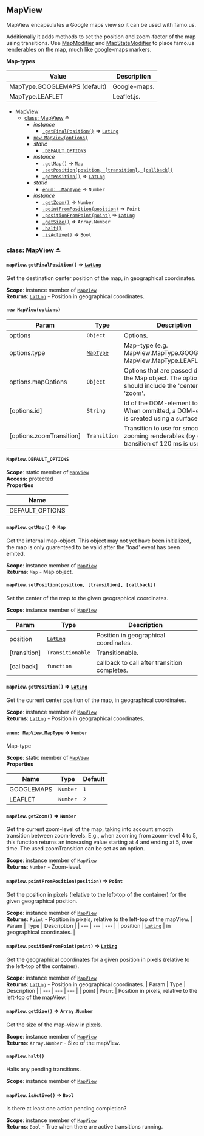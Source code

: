 <a name="module_MapView"></a>
## MapView
MapView encapsulates a Google maps view so it can be used with famo.us.

Additionally it adds methods to set the position and zoom-factor of the map using transitions.
Use [MapModifier](MapModifier) and [MapStateModifier](MapStateModifier) to place famo.us renderables on the map, much like google-maps markers.

**Map-types**

|Value|Description|
|---|---|
|MapType.GOOGLEMAPS (default)|Google-maps.|
|MapType.LEAFLET|Leaflet.js.|

* [MapView](#module_MapView)
  * [class: MapView](#exp_module_MapView--MapView) ⏏
    * _instance_
      * [`.getFinalPosition()`](#module_MapView--MapView#getFinalPosition) ⇒ <code>[LatLng](https://developers.google.com/maps/documentation/javascript/reference#LatLng)</code>
    * [`new MapView(options)`](#new_module_MapView--MapView_new)
    * _static_
      * [`.DEFAULT_OPTIONS`](#module_MapView--MapView.DEFAULT_OPTIONS)
    * _instance_
      * [`.getMap()`](#module_MapView--MapView#getMap) ⇒ <code>Map</code>
      * [`.setPosition(position, [transition], [callback])`](#module_MapView--MapView#setPosition)
      * [`.getPosition()`](#module_MapView--MapView#getPosition) ⇒ <code>[LatLng](https://developers.google.com/maps/documentation/javascript/reference#LatLng)</code>
    * _static_
      * [`enum: .MapType`](#module_MapView--MapView.MapType) → <code>Number</code>
    * _instance_
      * [`.getZoom()`](#module_MapView--MapView#getZoom) ⇒ <code>Number</code>
      * [`.pointFromPosition(position)`](#module_MapView--MapView#pointFromPosition) ⇒ <code>Point</code>
      * [`.positionFromPoint(point)`](#module_MapView--MapView#positionFromPoint) ⇒ <code>[LatLng](https://developers.google.com/maps/documentation/javascript/reference#LatLng)</code>
      * [`.getSize()`](#module_MapView--MapView#getSize) ⇒ <code>Array.Number</code>
      * [`.halt()`](#module_MapView--MapView#halt)
      * [`.isActive()`](#module_MapView--MapView#isActive) ⇒ <code>Bool</code>

<a name="exp_module_MapView--MapView"></a>
### class: MapView ⏏
<a name="module_MapView--MapView#getFinalPosition"></a>
#### `mapView.getFinalPosition()` ⇒ <code>[LatLng](https://developers.google.com/maps/documentation/javascript/reference#LatLng)</code>
Get the destination center position of the map, in geographical coordinates.

**Scope**: instance member of <code>[MapView](#exp_module_MapView--MapView)</code>  
**Returns**: <code>[LatLng](https://developers.google.com/maps/documentation/javascript/reference#LatLng)</code> - Position in geographical coordinates.<a name="new_module_MapView--MapView_new"></a>
#### `new MapView(options)`

| Param | Type | Description |
| --- | --- | --- |
| options | <code>Object</code> | Options. |
| options.type | <code>[MapType](#module_MapView--MapView.MapType)</code> | Map-type (e.g. MapView.MapType.GOOGLEMAPS, MapView.MapType.LEAFLET). |
| options.mapOptions | <code>Object</code> | Options that are passed directly to the Map object. The options should include the 'center' and 'zoom'. |
| [options.id] | <code>String</code> | Id of the DOM-element to use. When ommitted, a DOM-element is created using a surface. |
| [options.zoomTransition] | <code>Transition</code> | Transition to use for smoothly zooming renderables (by default a transition of 120 ms is used). |
<a name="module_MapView--MapView.DEFAULT_OPTIONS"></a>
#### `MapView.DEFAULT_OPTIONS`
**Scope**: static member of <code>[MapView](#exp_module_MapView--MapView)</code>  
**Access:** protected  
**Properties**

| Name |
| --- |
| DEFAULT_OPTIONS | 
<a name="module_MapView--MapView#getMap"></a>
#### `mapView.getMap()` ⇒ <code>Map</code>
Get the internal map-object. This object may not yet have been initialized, the map is only
guarenteed to be valid after the 'load' event has been emited.

**Scope**: instance member of <code>[MapView](#exp_module_MapView--MapView)</code>  
**Returns**: <code>Map</code> - Map object.<a name="module_MapView--MapView#setPosition"></a>
#### `mapView.setPosition(position, [transition], [callback])`
Set the center of the map to the given geographical coordinates.

**Scope**: instance member of <code>[MapView](#exp_module_MapView--MapView)</code>  

| Param | Type | Description |
| --- | --- | --- |
| position | <code>[LatLng](https://developers.google.com/maps/documentation/javascript/reference#LatLng)</code> | Position in geographical coordinates. |
| [transition] | <code>Transitionable</code> | Transitionable. |
| [callback] | <code>function</code> | callback to call after transition completes. |
<a name="module_MapView--MapView#getPosition"></a>
#### `mapView.getPosition()` ⇒ <code>[LatLng](https://developers.google.com/maps/documentation/javascript/reference#LatLng)</code>
Get the current center position of the map, in geographical coordinates.

**Scope**: instance member of <code>[MapView](#exp_module_MapView--MapView)</code>  
**Returns**: <code>[LatLng](https://developers.google.com/maps/documentation/javascript/reference#LatLng)</code> - Position in geographical coordinates.<a name="module_MapView--MapView.MapType"></a>
#### `enum: MapView.MapType` → <code>Number</code>
Map-type

**Scope**: static member of <code>[MapView](#exp_module_MapView--MapView)</code>  
**Properties**

| Name | Type | Default |
| --- | --- | --- |
| GOOGLEMAPS | <code>Number</code> | <code>1</code> | 
| LEAFLET | <code>Number</code> | <code>2</code> | 
<a name="module_MapView--MapView#getZoom"></a>
#### `mapView.getZoom()` ⇒ <code>Number</code>
Get the current zoom-level of the map, taking into account smooth transition between zoom-levels.
E.g., when zooming from zoom-level 4 to 5, this function returns an increasing value starting at 4 and ending
at 5, over time. The used zoomTransition can be set as an option.

**Scope**: instance member of <code>[MapView](#exp_module_MapView--MapView)</code>  
**Returns**: <code>Number</code> - Zoom-level.<a name="module_MapView--MapView#pointFromPosition"></a>
#### `mapView.pointFromPosition(position)` ⇒ <code>Point</code>
Get the position in pixels (relative to the left-top of the container) for the given geographical position.

**Scope**: instance member of <code>[MapView](#exp_module_MapView--MapView)</code>  
**Returns**: <code>Point</code> - Position in pixels, relative to the left-top of the mapView.
| Param | Type | Description |
| --- | --- | --- |
| position | <code>[LatLng](https://developers.google.com/maps/documentation/javascript/reference#LatLng)</code> | in geographical coordinates. |
<a name="module_MapView--MapView#positionFromPoint"></a>
#### `mapView.positionFromPoint(point)` ⇒ <code>[LatLng](https://developers.google.com/maps/documentation/javascript/reference#LatLng)</code>
Get the geographical coordinates for a given position in pixels (relative to the left-top of the container).

**Scope**: instance member of <code>[MapView](#exp_module_MapView--MapView)</code>  
**Returns**: <code>[LatLng](https://developers.google.com/maps/documentation/javascript/reference#LatLng)</code> - Position in geographical coordinates.
| Param | Type | Description |
| --- | --- | --- |
| point | <code>Point</code> | Position in pixels, relative to the left-top of the mapView. |
<a name="module_MapView--MapView#getSize"></a>
#### `mapView.getSize()` ⇒ <code>Array.Number</code>
Get the size of the map-view in pixels.

**Scope**: instance member of <code>[MapView](#exp_module_MapView--MapView)</code>  
**Returns**: <code>Array.Number</code> - Size of the mapView.<a name="module_MapView--MapView#halt"></a>
#### `mapView.halt()`
Halts any pending transitions.

**Scope**: instance member of <code>[MapView](#exp_module_MapView--MapView)</code>  
<a name="module_MapView--MapView#isActive"></a>
#### `mapView.isActive()` ⇒ <code>Bool</code>
Is there at least one action pending completion?

**Scope**: instance member of <code>[MapView](#exp_module_MapView--MapView)</code>  
**Returns**: <code>Bool</code> - True when there are active transitions running.